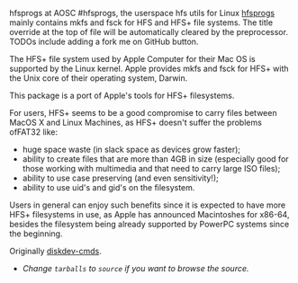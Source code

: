 hfsprogs at AOSC
#hfsprogs, the userspace hfs utils for Linux
[hfsprogs](https://github.com/AOSC-Dev/hfsprogs) mainly contains mkfs and fsck for HFS and HFS+ file systems.
<comment>The title override at the top of file will be automatically cleared by the preprocessor.
TODOs include adding a fork me on GitHub button.</comment>

The HFS+ file system used by Apple Computer for their Mac OS is
supported by the Linux kernel.  Apple provides mkfs and fsck for
HFS+ with the Unix core of their operating system, Darwin.

This package is a port of Apple's tools for HFS+ filesystems.

For users, HFS+ seems to be a good compromise to carry files between
MacOS X and Linux Machines, as HFS+ doesn't suffer the problems ofFAT32 like:
- huge space waste (in slack space as devices grow faster);
- ability to create files that are more than 4GB in size (especially good for those
working with multimedia and that need to carry large ISO files);
- ability to use case preserving (and even sensitivity!);
- ability to use uid's and gid's on the filesystem.

Users in general can enjoy such benefits since it is expected to have
more HFS+ filesystems in use, as Apple has announced Macintoshes for
x86-64, besides the filesystem being already supported by PowerPC
systems since the beginning.

Originally [diskdev-cmds](https://opensource.apple.com/tarballs/diskdev_cmds/).<br />
- *Change `tarballs` to `source` if you want to browse the source.*